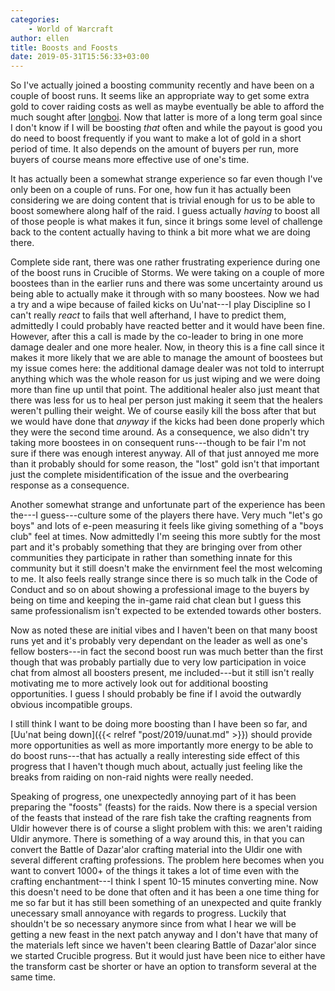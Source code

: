 ```yaml
---
categories:
    - World of Warcraft
author: ellen
title: Boosts and Foosts
date: 2019-05-31T15:56:33+03:00
---
```

So I've actually joined a boosting community recently and have been on a couple of boost runs. It seems like an appropriate way to get some extra gold to cover raiding costs as well as maybe eventually be able to afford the much sought after [longboi](https://www.wowhead.com/item=163042/reins-of-the-mighty-caravan-brutosaur). Now that latter is more of a long term goal since I don't know if I will be boosting *that* often and while the payout is good you do need to boost frequently if you want to make a lot of gold in a short period of time. It also depends on the amount of buyers per run, more buyers of course means more effective use of one's time.

It has actually been a somewhat strange experience so far even though I've only been on a couple of runs. For one, how fun it has actually been considering we are doing content that is trivial enough for us to be able to boost somewhere along half of the raid. I guess actually *having* to boost all of those people is what makes it fun, since it brings some level of challenge back to the content actually having to think a bit more what we are doing there.
<!--more-->

Complete side rant, there was one rather frustrating experience during one of the boost runs in Crucible of Storms. We were taking on a couple of more boostees than in the earlier runs and there was some uncertainty around us being able to actually make it through with so many boostees. Now we had a try and a wipe because of failed kicks on Uu'nat---I play Discipline so I can't really *react* to fails that well afterhand, I have to predict them, admittedly I could probably have reacted better and it would have been fine. However, after this a call is made by the co-leader to bring in one more damage dealer and one more healer. Now, in theory this is a fine call since it makes it more likely that we are able to manage the amount of boostees but my issue comes here: the additional damage dealer was not told to interrupt anything which was the whole reason for us just wiping and we were doing more than fine up until that point. The additional healer also just meant that there was less for us to heal per person just making it seem that the healers weren't pulling their weight. We of course easily kill the boss after that but we would have done that *anyway* if the kicks had been done properly which they were the second time around. As a consequence, we also didn't try taking more boostees in on consequent runs---though to be fair I'm not sure if there was enough interest anyway. All of that just annoyed me more than it probably should for some reason, the "lost" gold isn't that important just the complete misidentification of the issue and the overbearing response as a consequence.

Another somewhat strange and unfortunate part of the experience has been the---I guess---culture some of the players there have. Very much "let's go boys" and lots of e-peen measuring it feels like giving something of a "boys club" feel at times. Now admittedly I'm seeing this more subtly for the most part and it's probably something that they are bringing over from other communities they participate in rather than something innate for this community but it still doesn't make the envirnment feel the most welcoming to me. It also feels really strange since there is so much talk in the Code of Conduct and so on about showing a professional image to the buyers by being on time and keeping the in-game raid chat clean but I guess this same professionalism isn't expected to be extended towards other bosters.

Now as noted these are initial vibes and I haven't been on that many boost runs yet and it's probably very dependant on the leader as well as one's fellow bosters---in fact the second boost run was much better than the first though that was probably partially due to very low participation in voice chat from almost all boosters present, me included---but it still isn't really motivating me to more actively look out for additional boosting opportunities. I guess I should probably be fine if I avoid the outwardly obvious incompatible groups.

I still think I want to be doing more boosting than I have been so far, and [Uu'nat being down]({{< relref "post/2019/uunat.md" >}}) should provide more opportunities as well as more importantly more energy to be able to do boost runs---that has actually a really interesting side effect of this progress that I haven't though much about, actually just feeling like the breaks from raiding on non-raid nights were really needed.

Speaking of progress, one unexpectedly annoying part of it has been preparing the "foosts" (feasts) for the raids. Now there is a special version of the feasts that instead of the rare fish take the crafting reagnents from Uldir however there is of course a slight problem with this: we aren't raiding Uldir anymore. There is something of a way around this, in that you can convert the Battle of Dazar'alor crafting material into the Uldir one with several different crafting professions. The problem here becomes when you want to convert 1000+ of the things it takes a lot of time even with the crafting enchantment---I think I spent 10-15 minutes converting mine. Now this doesn't need to be done that often and it has been a one time thing for me so far  but it has still been something of an unexpected and quite frankly unecessary small annoyance with regards to progress. Luckily that shouldn't be so necessary anymore since from what I hear we will be getting a new feast in the next patch anyway and I don't have that many of the materials left since we haven't been clearing Battle of Dazar'alor since we started Crucible progress. But it would just have been nice to either have the transform cast be shorter or have an option to transform several at the same time.

